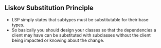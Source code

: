 ## Liskov Substitution Principle

- LSP simply states that subtypes must be substitutable for their base types.
- So basically you should design your classes so that the dependencies a client may have can be substituted with subclasses without the client being impacted or knowing about the change.
